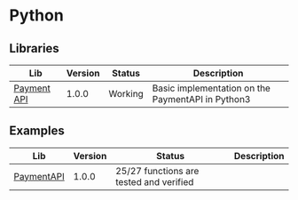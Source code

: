 # Python

## Libraries

| Lib                          | Version | Status  | Description                                       |
| ---------------------------- | ------- | ------- | ------------------------------------------------- |
| [Payment API](PaymentAPI.py) | 1.0.0   | Working | Basic implementation on the PaymentAPI in Python3 |

## Examples

| Lib                                | Version | Status                                  | Description |
| ---------------------------------- | ------- | --------------------------------------- | ----------- |
| [PaymentAPI](examples/PaymentAPI/) | 1.0.0   | 25/27 functions are tested and verified |             |
